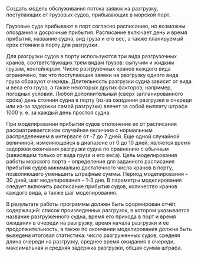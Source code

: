 Создать модель обслуживания потока заявок на разгрузку, поступающих от грузовых судов, прибывающих в морской порт.
<p>
Грузовые суда прибывают в порт согласно расписанию, но возможны опоздания и досрочные прибытия. Расписание включает
день и время прибытия, название судна, вид груза и его вес, а также планируемый срок стоянки в порту для разгрузки.
<p>
Для разгрузки судов в порту используются три вида разгрузочных кранов, соответствующих трем видам грузов: сыпучим и
жидким грузам, контейнерам. Число разгрузочных кранов каждого вида ограничено, так что поступающие заявки на разгрузку
одного вида груза образуют очередь. Длительность разгрузки судна зависит от вида и веса его груза, а также некоторых
других факторов, например, погодных условий. Любой дополнительный (сверх запланированного срока) день стояния судна
в порту (из-за ожидания разгрузки в очереди или из-за задержки самой разгрузки) влечет за собой выплату штрафа
1000 у. е. за каждый день простоя судна.
<p>
При моделировании прибытия судов отклонение их от расписания рассматривается как случайная величина с нормальным
распределением в интервале от -7 до 7 дней. Еще одной случайной величиной, изменяющейся в диапазоне от 0 до 10 дней,
является время задержки окончания разгрузки судна по сравнению с обычным (зависящим только от вида груза и его веса).
Цель моделирования работы морского порта – определение для заданного расписания прибытия судов минимально достаточного
числа кранов в порту, позволяющего уменьшить штрафные суммы. Период моделирования – 30 дней, шаг
моделирования – 1-3 дня. В параметры моделирования следует включить расписание прибытия судов, количество кранов
каждого вида, а также шаг моделирования.
<p>
В результате работы программы должен быть сформирован отчёт, содержащий: список произведенных разгрузок, в котором
указывается название разгруженного судна, время его прихода в порт и время ожидания в очереди на разгрузку, время
начала разгрузки и ее продолжительность, а также по окончании моделирования должна быть выведена итоговая статистика:
число разгруженных судов, средняя длина очереди на разгрузку, среднее время ожидания в очереди,
максимальная и средняя задержка разгрузки, общая сумма штрафа.
